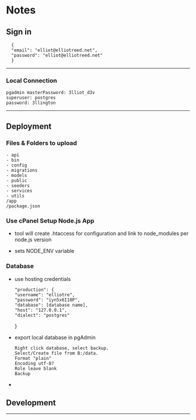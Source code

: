 # Notes

## Sign in

      {
      "email": "elliot@elliotreed.net",
      "password": "elliot@elliotreed.net"
      }

---

### Local Connection

    pgadmin masterPassword: 3lliot_d3v
    superuser: postgres
    password: 3llington

---

## Deployment

### Files & Folders to upload

    - api
    - bin
    - config
    - migrations
    - models
    - public
    - seeders
    - services
    - utils
    /app
    /package.json

### Use cPanel Setup Node.js App

- tool will create .htaccess for configuration and link to node_modules per node.js version

- sets NODE_ENV variable

### Database

- use hosting credentials

      "production": {
      "username": "elliotre",
      "password": "iyn5x6I10P",
      "database": [database name],
      "host": "127.0.0.1",
      "dialect": "postgres"

  }

- export local database in pgAdmin

      Right click database, select backup.
      Select/Create file from B:/data.
      Format "plain"
      Encoding utf-8?
      Role leave blank
      Backup

-

## Development

---
